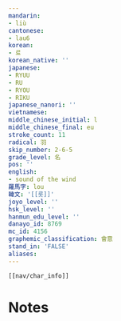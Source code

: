 ```yaml
---
mandarin:
- liù
cantonese:
- lau6
korean:
- 료
korean_native: ''
japanese:
- RYUU
- RU
- RYOU
- RIKU
japanese_nanori: ''
vietnamese:
middle_chinese_initial: l
middle_chinese_final: eu
stroke_count: 11
radical: 羽
skip_number: 2-6-5
grade_level: 名
pos: ''
english:
- sound of the wind
羅馬字: lou
韓文: '[[롯]]'
joyo_level: ''
hsk_level: ''
hanmun_edu_level: ''
danayo_id: 8769
mc_id: 4156
graphemic_classification: 會意
stand_in: 'FALSE'
aliases:
---
```

```meta-bind-embed
[[nav/char_info]]
```

# Notes
